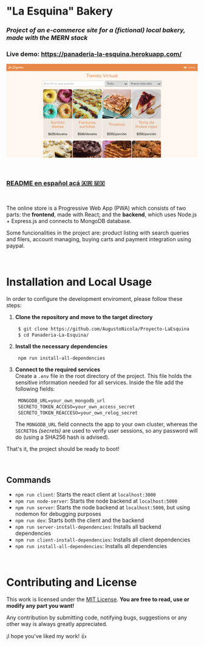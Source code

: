 # **"La Esquina" Bakery**
### *Project of an e-commerce site for a *(fictional)* local bakery, made with the MERN stack*

### **Live demo: https://panaderia-la-esquina.herokuapp.com/**

![Screenshot](https://raw.githubusercontent.com/AugustoNicola/Panaderia-La-Esquina/produccion/screenshot.png?token=ALORPBQ4EQKY6EQRMPNZ343AYWMV4)

<br>

### [README en español acá :argentina: :mexico:](https://github.com/AugustoNicola/Panaderia-La-Esquina/blob/produccion/README.md)

<br>

The online store is a Progressive Web App (PWA) which consists of two parts: the **frontend**, made with React; and the **backend**, which uses Node.js + Express.js and connects to MongoDB database.

Some funcionalities in the project are: product listing with search queries and filers, account managing, buying carts and payment integration using paypal.

<br />

# Installation and Local Usage
In order to configure the development enviroment, please follow these steps:

1. **Clone the repository and move to the target directory**
	
		$ git clone https://github.com/AugustoNicola/Proyecto-LaEsquina
		$ cd Panaderia-La-Esquina/
	
2. **Install the necessary dependencies**
		
		npm run install-all-dependencies

3. **Connect to the required services**  
	Create a `.env` file in the root directory of the project. This file holds the sensitive information needed for all services. Inside the file add the following fields:
	
		MONGODB_URL=your_own_mongodb_url
		SECRETO_TOKEN_ACCESO=your_own_access_secret
		SECRETO_TOKEN_REACCESO=your_own_relog_secret
	The `MONGODB_URL` field connects the app to your own cluster, whereas the `SECRETO`s *(secrets)* are used to verify user sessions, so any password will do (using a SHA256 hash is advised).

That's it, the project should be ready to boot!

<br />

## Commands

* `npm run client`: Starts the react client at `localhost:3000`
* `npm run node-server`: Starts the node backend at `localhost:5000`
* `npm run server`: Starts the node backend at `localhost:5000`, but using nodemon for debugging purposes
* `npm run dev`: Starts both the client and the backend
* `npm run server-install-dependencies`: Installs all backend dependencies
* `npm run client-install-dependencies`: Installs all client dependencies
* `npm run install-all-dependencies`: Installs all dependencies

<br />

# Contributing and License
This work is licensed under the [MIT License](https://choosealicense.com/licenses/mit/). **You are free to read, use or modify any part you want!**

Any contribution by submitting code, notifying bugs, suggestions or any other way is always greatly appreciated.

¡I hope you've liked my work! :+1: